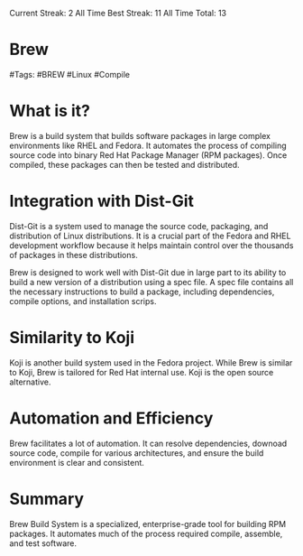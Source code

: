 Current Streak: 2
All Time Best Streak: 11
All Time Total: 13

# Brew
#Tags: #BREW #Linux #Compile 

# What is it?
Brew is a build system that builds software packages in large complex environments like RHEL and Fedora. It automates the process of compiling source code into binary Red Hat Package Manager (RPM packages). Once compiled, these packages can then be tested and distributed. 

# Integration with Dist-Git
Dist-Git is a system used to manage the source code, packaging, and distribution of Linux distributions. It is a crucial part of the Fedora and RHEL development workflow because it helps maintain control over the thousands of packages in these distributions.

Brew is designed to work well with Dist-Git due in large part to its ability to build a new version of a distribution using a spec file. A spec file contains all the necessary instructions to build a package, including dependencies, compile options, and installation scrips. 

# Similarity to Koji
Koji is another build system used in the Fedora project. While Brew is similar to Koji, Brew is tailored for Red Hat internal use. Koji is the open source alternative. 

# Automation and Efficiency
Brew facilitates a lot of automation. It can resolve dependencies, downoad source code, compile for various architectures, and ensure the build environment is clear and consistent. 

# Summary
Brew Build System is a specialized, enterprise-grade tool for building RPM packages. It automates much of the process required compile, assemble, and test software. 